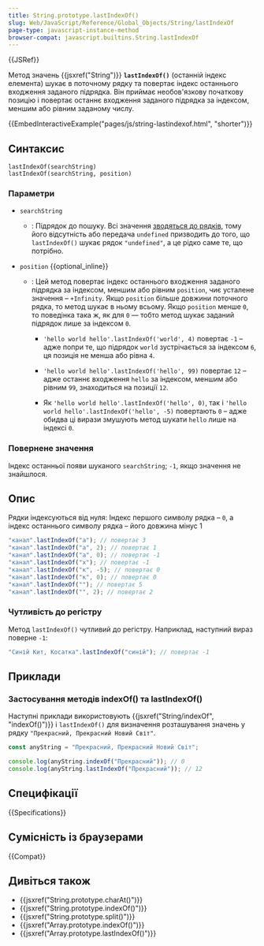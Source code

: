 ```yaml
---
title: String.prototype.lastIndexOf()
slug: Web/JavaScript/Reference/Global_Objects/String/lastIndexOf
page-type: javascript-instance-method
browser-compat: javascript.builtins.String.lastIndexOf
---
```


{{JSRef}}

Метод значень {{jsxref("String")}} **`lastIndexOf()`** (останній індекс елемента) шукає в поточному рядку та повертає індекс останнього входження заданого підрядка. Він приймає необов'язкову початкову позицію і повертає останнє входження заданого підрядка за індексом, меншим або рівним заданому числу.

{{EmbedInteractiveExample("pages/js/string-lastindexof.html", "shorter")}}

## Синтаксис

```js-nolint
lastIndexOf(searchString)
lastIndexOf(searchString, position)
```

### Параметри

- `searchString`

  - : Підрядок до пошуку. Всі значення [зводяться до рядків](/uk/docs/Web/JavaScript/Reference/Global_Objects/String#zvedennia-do-riadka), тому його відсутність або передача `undefined` призводить до того, що `lastIndexOf()` шукає рядок `"undefined"`, а це рідко саме те, що потрібно.

- `position` {{optional_inline}}

  - : Цей метод повертає індекс останнього входження заданого підрядка за індексом, меншим або рівним `position`, чиє усталене значення – `+Infinity`. Якщо `position` більше довжини поточного рядка, то метод шукає в ньому всьому. Якщо `position` менше `0`, то поведінка така ж, як для `0` — тобто метод шукає заданий підрядок лише за індексом `0`.

    - `'hello world hello'.lastIndexOf('world', 4)` повертає `-1` – адже попри те, що підрядок `world` зустрічається за індексом `6`, ця позиція не менша або рівна `4`.

    - `'hello world hello'.lastIndexOf('hello', 99)` повертає `12` – адже останнє входження `hello` за індексом, меншим або рівним `99`, знаходиться на позиції `12`.

    - Як `'hello world hello'.lastIndexOf('hello', 0)`, так і `'hello world hello'.lastIndexOf('hello', -5)` повертають `0` – адже обидва ці вирази змушують метод шукати `hello` лише на індексі `0`.

### Повернене значення

Індекс останньої появи шуканого `searchString`; `-1`, якщо значення не знайшлося.

## Опис

Рядки індексуються від нуля: Індекс першого символу рядка – `0`, а індекс останнього символу рядка – його довжина мінус 1

```js
"канал".lastIndexOf("а"); // повертає 3
"канал".lastIndexOf("а", 2); // повертає 1
"канал".lastIndexOf("а", 0); // повертає -1
"канал".lastIndexOf("х"); // повертає -1
"канал".lastIndexOf("к", -5); // повертає 0
"канал".lastIndexOf("к", 0); // повертає 0
"канал".lastIndexOf(""); // повертає 5
"канал".lastIndexOf("", 2); // повертає 2
```

### Чутливість до регістру

Метод `lastIndexOf()` чутливий до регістру. Наприклад, наступний вираз поверне `-1`:

```js
"Синій Кит, Косатка".lastIndexOf("синій"); // повертає -1
```

## Приклади

### Застосування методів indexOf() та lastIndexOf()

Наступні приклади використовують {{jsxref("String/indexOf", "indexOf()")}} і `lastIndexOf()` для визначення розташування значень у рядку `"Прекрасний, Прекрасний Новий Світ"`.

```js
const anyString = "Прекрасний, Прекрасний Новий Світ";

console.log(anyString.indexOf("Прекрасний")); // 0
console.log(anyString.lastIndexOf("Прекрасний")); // 12
```

## Специфікації

{{Specifications}}

## Сумісність із браузерами

{{Compat}}

## Дивіться також

- {{jsxref("String.prototype.charAt()")}}
- {{jsxref("String.prototype.indexOf()")}}
- {{jsxref("String.prototype.split()")}}
- {{jsxref("Array.prototype.indexOf()")}}
- {{jsxref("Array.prototype.lastIndexOf()")}}
